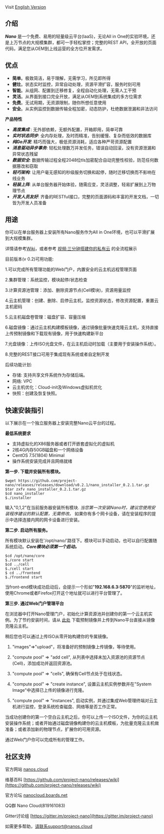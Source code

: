 Visit [English Version](README.md)

## 介绍

  ***Nano*** 是一个免费、易用的轻量级云平台(IaaS)，无论All in One的实验环境，还是上万节点的大规模集群，都可一手轻松掌控；完整的REST API，全开放的页面代码，满足您从OEM到上线运营的全方位开发需求。

## 优点

- **简单**。极致简洁，易于理解，无需学习，所见即所得
- **健壮**。状态实时监控，异常自动处理，资源平滑扩容，服务时刻可用
- **智能**。从组网、配置到迁移修复，全程自动化处理，无需人工干预
- **灵活**。从界面到接口完全开放，满足从OEM到系统集成的多方位需求
- **免费**。无试用期，无资源限制，随你所想任意使用
- **安全**。从实例监控到数据传输全程加密，动态防护，杜绝数据泄漏和非法访问

**产品特性**

- ***高度集成***	: 无外部依赖，无额外配置，开箱即用，简单可靠
- ***实时状态同步***: 全内存处理，及时而精准，告别缓慢、复杂而低效的数据库
- ***纯Go开发***: 精巧而强大，极低资源消耗，适应各种严苛资源配置
- ***消息驱动异步事务***: 轻松处理数万并发任务，错误自动回滚，没有资源泄漏和异常状态残留
- ***数据安全***: 数据传输过程全程2048位tls加密配合自动完整性校验，防范任何数据篡改和窃取
- ***轻巧架构***: 让用户毫无感知的秒级服务切换和起停，随时迁移切换而不影响在线业务
- ***轻装上阵***: 从单台服务器开始体验，随需应变，灵活调整，轻易扩展到上万物理节点
- ***开发人员友好***: 齐备的RESTful接口，完整的页面源码和丰富的开发文档，一切皆为开发人员准备

## 用途

你可以在单台服务器上安装所有Nano服务作为All in One环境，也可以平滑扩展到大规模集群。

详情请参考[Wiki](https://github.com/project-nano/releases/wiki/home)，或者参考 [视频:三分钟搭建你的私有云](https://www.nanos.cloud/zh-cn/demo.html) 的全流程展示


目前版本(v 0.2)可用功能:

1.可以完成所有管理功能的Web门户，内置安全的云主机远程管理页面

2.集群管理：系统监控，模块起停/状态检查

3.计算资源池管理：添加、删除资源节点(Cell模块)，资源用量监控

4.云主机管理：创建、删除、启停云主机，监控资源状态，修改资源配置，重置云主机密码

5.云主机磁盘卷管理：磁盘扩容、容量压缩

6.磁盘镜像：通过云主机构建模板镜像，通过镜像批量快速克隆云主机，支持直接上传预制镜像和下载现有镜像，用于快速构建新平台

7.光盘镜像：上传ISO光盘文件，在云主机启动时加载（主要用于安装操作系统）。

8.完整的REST接口可用于集成现有系统或者自定制开发
   

后续功能计划:

- 存储: 支持共享文件系统作为存储后端。
- 网络: VPC
- 云主机优化：Cloud-init及Windows虚拟机优化
- 快照：创建及恢复快照。



## 快速安装指引

以下展示在一个独立服务器上安装完整Nano云平台的过程。



**最低系统要求** 

- 支持虚拟化的X86服务器或者打开嵌套虚拟化的虚拟机
- 2核4G内存50GB磁盘和一个网络设备
- CentOS 7.5(1804) Minimal
- 操作系统安装完成并且网络就绪





**第一步. 下载并安装所有模块。**

```
$wget https://github.com/project-nano/releases/releases/download/v0.2.1/nano_installer_0.2.1.tar.gz
$tar zxfv nano_installer_0.2.1.tar.gz
$cd nano_installer
$./installer
```

输入"0,1,2"在当前服务器安装所有模块. *当您第一次安装Nano时，建议您使用安装程序建议的默认配置，无需修改。* 如果你有多个网卡设备，请在安装程序的提示中选择连接内网的网卡设备进行安装。



**第二步. 启动所有服务。**

所有模块默认安装在'/opt/nano/'路径下。模块可以手动启动，也可以自行配置随系统启动。***Core模块必须第一个启动。***

```
$cd /opt/nano/core
$./core start
$cd ../cell
$./cell start
$ cd ../frontend
$./frontend start
```

当front-end模块成功启动后，会提示一个形如"**192.168.6.3:5870**"的监听地址，使用Chrome或者Firefox打开这个地址就可以进行平台管理了。



**第三步. 通过Web门户管理平台**

在浏览器中打开Nano管理门户，初始化计算资源池并创建你的第一个云主机实例。为了节约安装时间，请从 [此处](https://nanos.cloud/zh-cn/download.html) 下载预制镜像并上传到Nano平台直接从镜像克隆云主机。

稍后您也可以通过上传ISO从零开始构建你的专属镜像。

1. "images"=>"upload"，将准备好的预制镜像上传镜像，等待使用。

2. "compute pool" => "add cell", 从列表中选择未加入资源池的资源节点(Cell)，添加成功并返回资源池。

3. "compute pool" => "cells", 确保有Cell节点处于在线状态。

4. "compute pool" => "create instance", 设置云主机实例参数并在"System Image"中选择已上传的镜像进行克隆。

5. "compute pool" => "instances", 启动实例，并通过集成Web管理终端对云主机进行监控，登录系统检查磁盘、网络等是否工作正常。


当成功创建你的第一个空白云主机之后，你可以上传一个ISO文件，为你的云主机安装操作系统；或者开始通过磁盘镜像构建你的云主机模板，为批量克隆云主机做准备；或者添加新的物理节点，扩展你的可用资源。

通过Web门户你可以完成所有的管理工作。

## 社区支持

官方网站 [nanos.cloud](https://nanos.cloud/zh-cn/)

维基百科 [https://github.com/project-nano/releases/wiki](https://github.com/project-nano/releases/wiki)

官方论坛 [nanocloud.boards.net](http://nanocloud.boards.net/)

QQ群 Nano Cloud(819161083)

Gitter讨论组 [https://gitter.im/project-nano](https://gitter.im/project-nano)

如需更多帮助，请联系support@nanos.cloud
